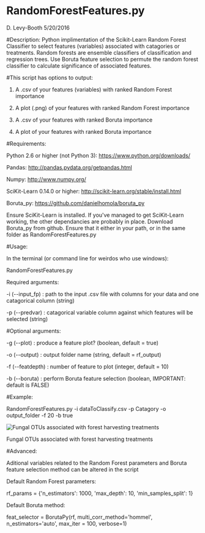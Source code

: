 # RandomForestFeatures.py
D. Levy-Booth 5/20/2016


#Description: 
Python implimentation of the Scikit-Learn Random Forest Classifier to select features (variables) associated with catagories or treatments. 
Random forests are ensemble classifiers of classification and regression trees. 
Use Boruta feature selection to permute the random forest classifier to calculate significance of associated features.


#This script has options to output:

1. A .csv of your features (variables) with ranked Random Forest importance

2. A plot (.png) of your features with ranked Random Forest importance

3. A .csv of your features with ranked Boruta importance

4. A plot of your features with ranked Boruta importance


#Requirements:

Python 2.6 or higher (not Python 3): https://www.python.org/downloads/

Pandas: http://pandas.pydata.org/getpandas.html

Numpy: http://www.numpy.org/

SciKit-Learn 0.14.0 or higher: http://scikit-learn.org/stable/install.html

Boruta_py: https://github.com/danielhomola/boruta_py

Ensure SciKit-Learn is installed. If you've managed to get SciKit-Learn working, the other dependancies are probably in place. 
Download Boruta_py from github. Ensure that it either in your path, or in the same folder as RandomForestFeatures.py


#Usage: 

In the terminal (or command line for weirdos who use windows): 

RandomForestFeatures.py

Required arguments: 

-i (--input_fp) : path to the input .csv file with columns for your data and one catagorical column (string)

-p (--predvar) : catagorical variable column against which features will be selected (string)


#Optional arguments: 

-g (--plot) : produce a feature plot? (boolean, default = true)

-o (--output) : output folder name (string, default = rf_output)

-f (--featdepth) : number of feature to plot (integer, default = 10)

-b (--boruta) : perform Boruta feature selection (boolean, IMPORTANT: default is FALSE)


#Example: 

RandomForestFeatures.py -i dataToClassify.csv -p Catagory -o output_folder -f 20 -b true



![Fungal OTUs associated with forest harvesting treatments](img/RF_Treatment-20_feature_importance.png.png)

Fungal OTUs associated with forest harvesting treatments


#Advanced:

Aditional variables related to the Random Forest parameters and Boruta feature selection method can be altered in the script


Default Random Forest parameters: 

rf_params = {'n_estimators': 1000, 'max_depth': 10, 'min_samples_split': 1}


Default Boruta method: 

feat_selector = BorutaPy(rf, multi_corr_method='hommel', n_estimators='auto', max_iter = 100, verbose=1)
